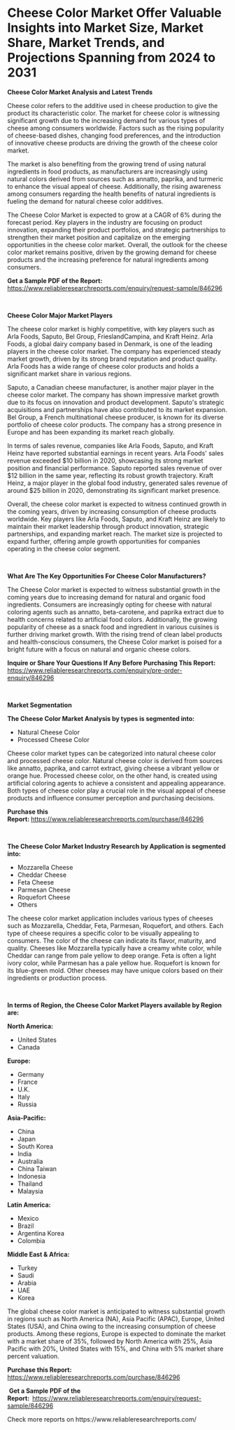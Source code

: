 <p><h1>Cheese Color Market Offer Valuable Insights into Market Size, Market Share, Market Trends, and Projections Spanning from 2024 to 2031</h1></p><p><strong>Cheese Color Market Analysis and Latest Trends</strong></p>
<p><p>Cheese color refers to the additive used in cheese production to give the product its characteristic color. The market for cheese color is witnessing significant growth due to the increasing demand for various types of cheese among consumers worldwide. Factors such as the rising popularity of cheese-based dishes, changing food preferences, and the introduction of innovative cheese products are driving the growth of the cheese color market.</p><p>The market is also benefiting from the growing trend of using natural ingredients in food products, as manufacturers are increasingly using natural colors derived from sources such as annatto, paprika, and turmeric to enhance the visual appeal of cheese. Additionally, the rising awareness among consumers regarding the health benefits of natural ingredients is fueling the demand for natural cheese color additives.</p><p>The Cheese Color Market is expected to grow at a CAGR of 6% during the forecast period. Key players in the industry are focusing on product innovation, expanding their product portfolios, and strategic partnerships to strengthen their market position and capitalize on the emerging opportunities in the cheese color market. Overall, the outlook for the cheese color market remains positive, driven by the growing demand for cheese products and the increasing preference for natural ingredients among consumers.</p></p>
<p><strong>Get a Sample PDF of the Report:&nbsp;</strong> <a href="https://www.reliableresearchreports.com/enquiry/request-sample/846296">https://www.reliableresearchreports.com/enquiry/request-sample/846296</a></p>
<p>&nbsp;</p>
<p><strong>Cheese Color Major Market Players</strong></p>
<p><p>The cheese color market is highly competitive, with key players such as Arla Foods, Saputo, Bel Group, FrieslandCampina, and Kraft Heinz. Arla Foods, a global dairy company based in Denmark, is one of the leading players in the cheese color market. The company has experienced steady market growth, driven by its strong brand reputation and product quality. Arla Foods has a wide range of cheese color products and holds a significant market share in various regions.</p><p>Saputo, a Canadian cheese manufacturer, is another major player in the cheese color market. The company has shown impressive market growth due to its focus on innovation and product development. Saputo's strategic acquisitions and partnerships have also contributed to its market expansion. Bel Group, a French multinational cheese producer, is known for its diverse portfolio of cheese color products. The company has a strong presence in Europe and has been expanding its market reach globally.</p><p>In terms of sales revenue, companies like Arla Foods, Saputo, and Kraft Heinz have reported substantial earnings in recent years. Arla Foods' sales revenue exceeded $10 billion in 2020, showcasing its strong market position and financial performance. Saputo reported sales revenue of over $12 billion in the same year, reflecting its robust growth trajectory. Kraft Heinz, a major player in the global food industry, generated sales revenue of around $25 billion in 2020, demonstrating its significant market presence.</p><p>Overall, the cheese color market is expected to witness continued growth in the coming years, driven by increasing consumption of cheese products worldwide. Key players like Arla Foods, Saputo, and Kraft Heinz are likely to maintain their market leadership through product innovation, strategic partnerships, and expanding market reach. The market size is projected to expand further, offering ample growth opportunities for companies operating in the cheese color segment.</p></p>
<p>&nbsp;</p>
<p><strong>What Are The Key Opportunities For Cheese Color Manufacturers?</strong></p>
<p><p>The Cheese Color market is expected to witness substantial growth in the coming years due to increasing demand for natural and organic food ingredients. Consumers are increasingly opting for cheese with natural coloring agents such as annatto, beta-carotene, and paprika extract due to health concerns related to artificial food colors. Additionally, the growing popularity of cheese as a snack food and ingredient in various cuisines is further driving market growth. With the rising trend of clean label products and health-conscious consumers, the Cheese Color market is poised for a bright future with a focus on natural and organic cheese colors.</p></p>
<p><strong>Inquire or Share Your Questions If Any Before Purchasing This Report:</strong> <a href="https://www.reliableresearchreports.com/enquiry/pre-order-enquiry/846296">https://www.reliableresearchreports.com/enquiry/pre-order-enquiry/846296</a></p>
<p>&nbsp;</p>
<p><strong>Market Segmentation</strong></p>
<p><strong>The Cheese Color Market Analysis by types is segmented into:</strong></p>
<p><ul><li>Natural Cheese Color</li><li>Processed Cheese Color</li></ul></p>
<p><p>Cheese color market types can be categorized into natural cheese color and processed cheese color. Natural cheese color is derived from sources like annatto, paprika, and carrot extract, giving cheese a vibrant yellow or orange hue. Processed cheese color, on the other hand, is created using artificial coloring agents to achieve a consistent and appealing appearance. Both types of cheese color play a crucial role in the visual appeal of cheese products and influence consumer perception and purchasing decisions.</p></p>
<p><strong>Purchase this Report:&nbsp;</strong><a href="https://www.reliableresearchreports.com/purchase/846296">https://www.reliableresearchreports.com/purchase/846296</a></p>
<p>&nbsp;</p>
<p><strong>The Cheese Color Market Industry Research by Application is segmented into:</strong></p>
<p><ul><li>Mozzarella Cheese</li><li>Cheddar Cheese</li><li>Feta Cheese</li><li>Parmesan Cheese</li><li>Roquefort Cheese</li><li>Others</li></ul></p>
<p><p>The cheese color market application includes various types of cheeses such as Mozzarella, Cheddar, Feta, Parmesan, Roquefort, and others. Each type of cheese requires a specific color to be visually appealing to consumers. The color of the cheese can indicate its flavor, maturity, and quality. Cheeses like Mozzarella typically have a creamy white color, while Cheddar can range from pale yellow to deep orange. Feta is often a light ivory color, while Parmesan has a pale yellow hue. Roquefort is known for its blue-green mold. Other cheeses may have unique colors based on their ingredients or production process.</p></p>
<p>&nbsp;</p>
<p><strong>In terms of Region, the Cheese Color Market Players available by Region are:</strong></p>
<p>
    <p> <strong> North America: </strong>
        <ul>
            <li>United States</li>
            <li>Canada</li>
        </ul>
        </p> 
    <p> <strong> Europe: </strong>
        <ul>
            <li>Germany</li>
            <li>France</li>
            <li>U.K.</li>
            <li>Italy</li>
            <li>Russia</li>
        </ul>
        </p> 
    <p> <strong> Asia-Pacific: </strong>
        <ul>
            <li>China</li>
            <li>Japan</li>
            <li>South Korea</li>
            <li>India</li>
            <li>Australia</li>
            <li>China Taiwan</li>
            <li>Indonesia</li>
            <li>Thailand</li>
            <li>Malaysia</li>
        </ul>
        </p> 
    <p> <strong> Latin America: </strong>
        <ul>
            <li>Mexico</li>
            <li>Brazil</li>
            <li>Argentina Korea</li>
            <li>Colombia</li>
        </ul>
        </p> 
    <p> <strong> Middle East & Africa: </strong>
        <ul>
            <li>Turkey</li>
            <li>Saudi</li>
            <li>Arabia</li>
            <li>UAE</li>
            <li>Korea</li>
        </ul>
    </p>
    </p>
<p><p>The global cheese color market is anticipated to witness substantial growth in regions such as North America (NA), Asia Pacific (APAC), Europe, United States (USA), and China owing to the increasing consumption of cheese products. Among these regions, Europe is expected to dominate the market with a market share of 35%, followed by North America with 25%, Asia Pacific with 20%, United States with 15%, and China with 5% market share percent valuation.</p></p>
<p><strong>Purchase this Report: </strong><a href="https://www.reliableresearchreports.com/purchase/846296">https://www.reliableresearchreports.com/purchase/846296</a></p>
<p>&nbsp;<strong>Get a Sample PDF of the Report:&nbsp;&nbsp;</strong><a href="https://www.reliableresearchreports.com/enquiry/request-sample/846296">https://www.reliableresearchreports.com/enquiry/request-sample/846296</a></p>
<p><strong></strong></p>
<p>Check more reports on https://www.reliableresearchreports.com/</p>